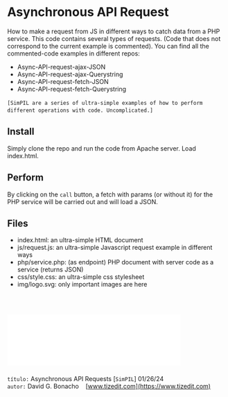 
# Asynchronous API Request 
How to make a request from JS in different ways to catch data from a PHP service. This code contains several types of requests. (Code that does not correspond to the current example is commented). You can find all the commented-code examples in different repos:
- Async-API-request-ajax-JSON
- Async-API-request-ajax-Querystring
- Async-API-request-fetch-JSON
- Async-API-request-fetch-Querystring

`[SimPIL are a series of ultra-simple examples of how to perform different operations with code. Uncomplicated.]`

## Install
Simply clone the repo and run the code from Apache server. Load index.html. 

## Perform
By clicking on the `call` button, a fetch with params (or without it) for the PHP service will be carried out and will load a JSON.

## Files

- index.html: an ultra-simple HTML document 
- js/request.js: an ultra-simple Javascript request example in different ways
- php/service.php: (as endpoint) PHP document with server code as a service (returns JSON)
- css/style.css: an ultra-simple css stylesheet
- img/logo.svg: only important images are here

<br>


![](img/logo.svg)
---
`título:` Asynchronous API Requests [`SimPIL`] 01/26/24\
`autor:` David G. Bonacho &nbsp;&nbsp;  [www.tizedit.com](https://www.tizedit.com)

